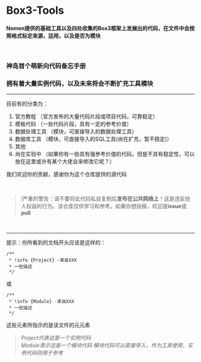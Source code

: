 # Box3-Tools
#### Nomen提供的基础工具以及四处收集的Box3框架上发展出的代码，在文件中会按照格式标定来源，运用，以及是否为模块

<br/>

### 神岛首个萌新向代码备忘手册  
### 拥有着大量实例代码，以及未来将会不断扩充工具模块

---

目前有的分类为：  
1. 官方教程 （官方发布的大量代码片段或项目代码，可靠稳定）
2. 模板代码 （一些代码片段，具有一定的参考价值）
3. 数据处理工具 （模块，可直接导入的数据处理工具）
4. 数据库工具 （模块，可直接导入的SQL工具(尚在扩充，暂不稳定)）
5. 其他
6. 尚在实验中 （如果你有一些具有强参考价值的代码，但是不具有稳定性，可以放在这里或许有某个大佬会来修改它呢？）

我们欢迎你的贡献，感谢你为这个仓库提供的源代码

<br/>

> !严重的警告：请不要将此代码私自复制后**发布在公共网络上**！这是违反他人权益的行为。该仓库仅供学习和参考。如果你想投稿，欢迎提**issue**或**pull**

<br/>

---

提示：你所看到的文档开头应该是这样的：
```
/**
 * !info {Project} -来自XXX
 * 一些描述
 */
```

或

```
/**
 * !info {Module} -来自XXX
 * 一些描述
 */
```

这些元素所指示的是该文件的元元素

> *Project代表这是一个实例代码*  
> *Module表示这是一个模块代码
模块代码可以直接导入，作为工具使用，实例代码则用于参考*


